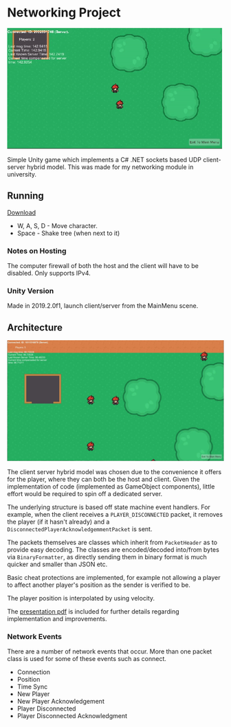 # Networking Project
![GIF of player running about another player](https://raw.githubusercontent.com/giodestone/Networking-Project/main/Images/GIF.gif)

Simple Unity game which implements a C# .NET sockets based UDP client-server hybrid model. This was made for my networking module in university.

## Running
[Download](https://github.com/giodestone/Networking-Project/releases)

* W, A, S, D - Move character.
* Space - Shake tree (when next to it)

### Notes on Hosting
The computer firewall of both the host and the client will have to be disabled. Only supports IPv4.

### Unity Version
Made in 2019.2.0f1, launch client/server from the MainMenu scene.

## Architecture
![Picture of Game](https://raw.githubusercontent.com/giodestone/Networking-Project/main/Images/Image1.jpg)

The client server hybrid model was chosen due to the convenience it offers for the player, where they can both be the host and client. Given the implementation of code (implemented as GameObject components), little effort would be required to spin off a dedicated server.

The underlying structure is based off state machine event handlers. For example, when the client receives a `PLAYER_DISCONNECTED` packet, it removes the player (if it hasn't already) and a `DisconnectedPlayerAcknowledgemmentPacket` is sent.

The packets themselves are classes which inherit from `PacketHeader` as to provide easy decoding. The classes are encoded/decoded into/from bytes via `BinaryFormatter`, as directly sending them in binary format is much quicker and smaller than JSON etc.

Basic cheat protections are implemented, for example not allowing a player to affect another player's position as the sender is verified to be.

The player position is interpolated by using velocity.

The [presentation pdf](https://raw.githubusercontent.com/giodestone/Networking-Project/main/Presentation.pdf) is included for further details regarding implementation and improvements.

### Network Events
There are a number of network events that occur. More than one packet class is used for some of these events such as connect.
* Connection
* Position
* Time Sync
* New Player
* New Player Acknowledgement
* Player Disconnected
* Player Disconnected Acknowledgment
